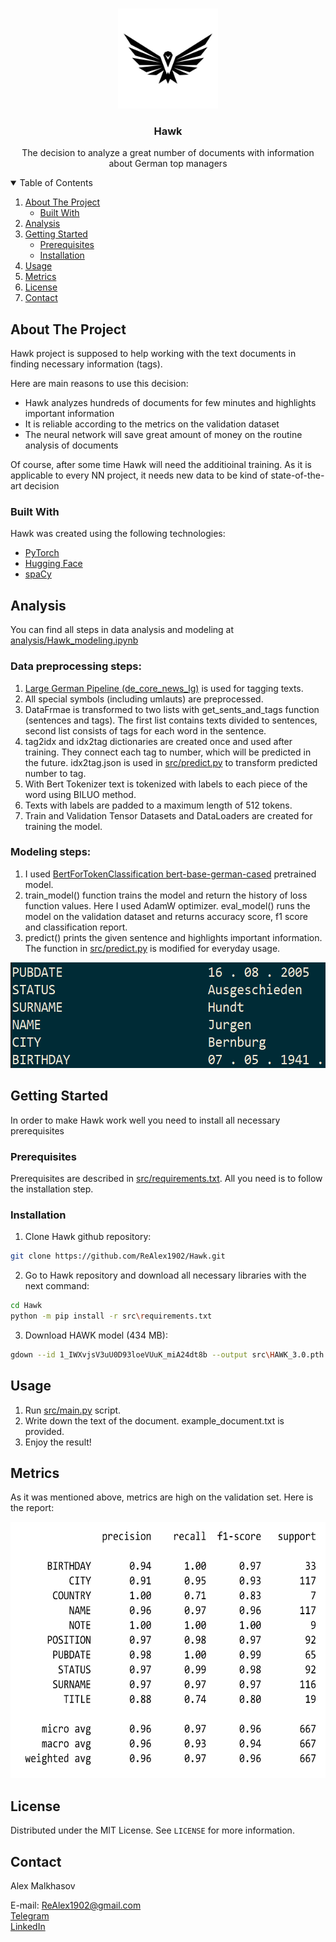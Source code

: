 <!-- PROJECT LOGO -->
<br />
<p align="center">
  <a href="https://github.com/ReAlex1902/Hawk">
    <img src="photos/hawk-logo.png" alt="Logo" width="160" height="160">
  </a>

  <h3 align="center">Hawk</h3>

  <p align="center">
    The decision to analyze a great number of documents with information about German top managers
  </p>
</p>



<!-- TABLE OF CONTENTS -->
<details open="open">
  <summary>Table of Contents</summary>
  <ol>
    <li>
      <a href="#about-the-project">About The Project</a>
      <ul>
        <li><a href="#built-with">Built With</a></li>
      </ul>
    </li>
    <li><a href="#analysis">Analysis</a></li>
    <li>
      <a href="#getting-started">Getting Started</a>
      <ul>
        <li><a href="#prerequisites">Prerequisites</a></li>
        <li><a href="#installation">Installation</a></li>
      </ul>
    </li>
    <li><a href="#usage">Usage</a></li>
    <li><a href="#metrics">Metrics</a></li>
    <li><a href="#license">License</a></li>
    <li><a href="#contact">Contact</a></li>
  </ol>
</details>



<!-- ABOUT THE PROJECT -->
## About The Project

Hawk project is supposed to help working with the text documents in finding necessary information (tags).

Here are main reasons to use this decision:
* Hawk analyzes hundreds of documents for few minutes and highlights important information
* It is reliable according to the metrics on the validation dataset
* The neural network will save great amount of money on the routine analysis of documents

Of course, after some time Hawk will need the additioinal training. As it is applicable to every NN project, it needs new data to be kind of state-of-the-art decision

### Built With

Hawk was created using the following technologies:
* [PyTorch](https://pytorch.org)
* [Hugging Face](https://huggingface.co/)
* [spaCy](https://spacy.io/)


## Analysis
You can find all steps in data analysis and modeling at [analysis/Hawk_modeling.ipynb](https://github.com/ReAlex1902/Hawk/blob/main/analysis/Hawk_modeling.ipynb)

### Data preprocessing steps:
1. [Large German Pipeline (de_core_news_lg)](https://spacy.io/models/de) is used for tagging texts.
2. All special symbols (including umlauts) are preprocessed.
3. DataFrmae is transformed to two lists with get_sents_and_tags function (sentences and tags). The first list contains texts divided to sentences, second list consists of tags for each word in the sentence.
4. tag2idx and idx2tag dictionaries are created once and used after training. They connect each tag to number, which will be predicted in the future. idx2tag.json is used in [src/predict.py](https://github.com/ReAlex1902/Hawk/blob/main/src/predict.py) to transform predicted number to tag.
5. With Bert Tokenizer text is tokenized with labels to each piece of the word using BILUO method.
6. Texts with labels are padded to a maximum length of 512 tokens.
7. Train and Validation Tensor Datasets and DataLoaders are created for training the model.

### Modeling steps:
1. I used [BertForTokenClassification bert-base-german-cased](https://huggingface.co/bert-base-german-cased) pretrained model.
2. train_model() function trains the model and return the history of loss function values. Here I used AdamW optimizer. eval_model() runs the model on the validation dataset and returns accuracy score, f1 score and classification report.
3. predict() prints the given sentence and highlights important information. The function in [src/predict.py](https://github.com/ReAlex1902/Hawk/blob/main/src/predict.py) is modified for everyday usage.

<img src="photos/sentence-example.png" width="614" height="169">



<!-- GETTING STARTED -->
## Getting Started

In order to make Hawk work well you need to install all necessary prerequisites

### Prerequisites

Prerequisites are described in [src/requirements.txt](https://github.com/ReAlex1902/Hawk/blob/main/src/requirements.txt). All you need is to follow the installation step.

### Installation

1. Clone Hawk github repository:
```sh
git clone https://github.com/ReAlex1902/Hawk.git
```
2. Go to Hawk repository and download all necessary libraries with the next command:
  ```sh
  cd Hawk
  python -m pip install -r src\requirements.txt
  ```
3. Download HAWK model (434 MB):
```sh
gdown --id 1_IWXvjsV3uU0D93loeVUuK_miA24dt8b --output src\HAWK_3.0.pth
```

<!-- USAGE EXAMPLES -->
## Usage

1. Run [src/main.py](https://github.com/ReAlex1902/Hawk/blob/main/src/main.py) script.
2. Write down the text of the document. example_document.txt is provided.
3. Enjoy the result!


## Metrics

As it was mentioned above, metrics are high on the validation set. Here is the report:

<img src="photos/metrics-white.png" width="628" height="410">


<!-- LICENSE -->
## License

Distributed under the MIT License. See `LICENSE` for more information.



<!-- CONTACT -->
## Contact

Alex Malkhasov

E-mail: ReAlex1902@gmail.com \
[Telegram](https://t.me/ReAlex1902) \
[LinkedIn](https://www.linkedin.com/in/alex-malkhasov/)
